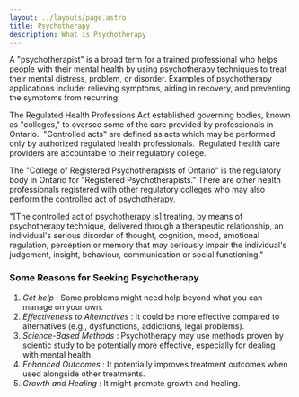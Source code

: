 ```yaml
---
layout: ../layouts/page.astro
title: Psychotherapy
description: What is Psychotherapy
---
```


A "psychotherapist" is a broad term for a trained professional who helps people with their mental health by using psychotherapy techniques to treat their mental distress, problem, or disorder. Examples of psychotherapy applications include: relieving symptoms, aiding in recovery, and preventing the symptoms from recurring.

The Regulated Health Professions Act established governing bodies, known as "colleges," to oversee some of the care provided by professionals in Ontario.  "Controlled acts" are defined as acts which may be performed only by authorized regulated health professionals.  Regulated health care providers are accountable to their regulatory college.

The "College of Registered Psychotherapists of Ontario" is the regulatory body in Ontario for "Registered Psychotherapists." There are other health professionals registered with other regulatory colleges who may also perform the controlled act of psychotherapy.  

"[The controlled act of psychotherapy is] treating, by means of psychotherapy technique, delivered through a therapeutic relationship, an individual's serious disorder of thought, cognition, mood, emotional regulation, perception or memory that may seriously impair the individual's judgement, insight, behaviour, communication or social functioning."


### Some Reasons for Seeking Psychotherapy

1. *Get help* : Some problems might need help beyond what you can manage on your own.
1. *Effectiveness to Alternatives* : It could be more effective compared to alternatives (e.g., dysfunctions, addictions, legal problems).
1. *Science-Based Methods* : Psychotherapy may use methods proven by scientic study to be potentially more effective, especially for dealing with mental health.
1. *Enhanced Outcomes* : It potentially improves treatment outcomes when used alongside other treatments.
1. *Growth and Healing* : It might promote growth and healing.
